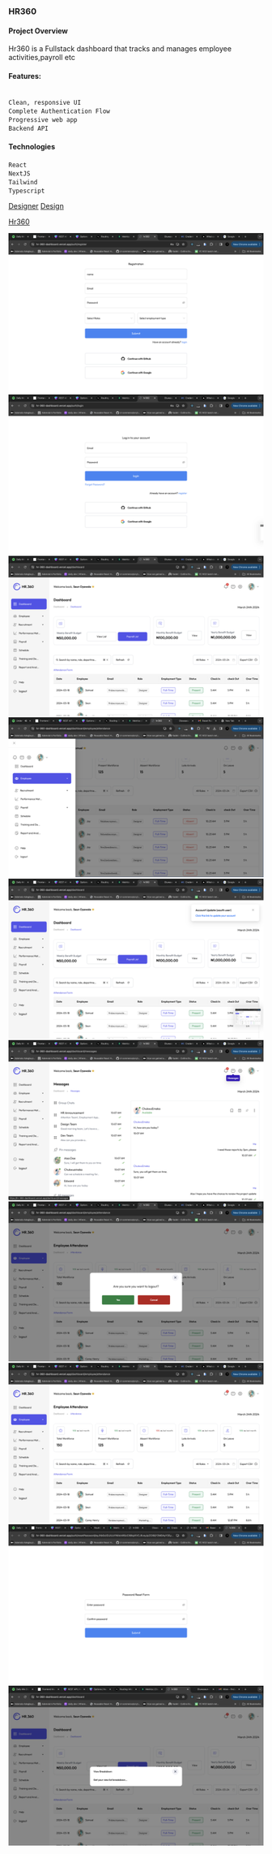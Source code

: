 ### HR360

#### Project Overview

Hr360 is a Fullstack dashboard that tracks and manages employee activities,payroll etc

#### Features:

```bash

Clean, responsive UI
Complete Authentication Flow
Progressive web app
Backend API

```

#### Technologies

```bash
React
NextJS
Tailwind
Typescript
```

[Designer](https://www.behance.net/Barbaraani)
[Design](https://www.behance.net/gallery/189238867/HR-Dashboard-Concept-HR360)

[Hr360](https://hr-360-dashboard.vercel.app/)

![screenshot](<assets/Screenshot 2024-03-24 at 14.37.18.png>)
![screenshot](<assets/Screenshot 2024-03-24 at 14.37.24.png>)
![screenshot](<assets/Screenshot 2024-03-24 at 14.37.45.png>)
![screenshot](<assets/Screenshot 2024-03-24 at 15.13.36.png>)
![screenshot](<assets/Screenshot 2024-03-24 at 14.37.50.png>)
![screenshot](<assets/Screenshot 2024-03-24 at 14.38.00.png>)
![screenshot](<assets/Screenshot 2024-03-24 at 14.38.49.png>)
![screenshot](<assets/Screenshot 2024-03-24 at 14.38.30.png>)
![screenshot](<assets/Screenshot 2024-03-24 at 14.42.00.png>)
![screenshot](<assets/Screenshot 2024-03-24 at 14.42.43.png>)
